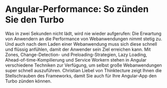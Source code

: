 # Angular-Performance: So zünden Sie den Turbo

Was in zwei Sekunden nicht lädt, wird nie wieder aufgerufen: Die Erwartung von Anwendern an die Performance von Webanwendungen nimmt stetig zu. Und auch nach dem Laden einer Webanwendung muss sich diese schnell und flüssig anfühlen, damit der Anwender sein Ziel erreichen kann. Mit Zones, Change-Detection- und Preloading-Strategien, Lazy Loading, Ahead-of-time-Kompilierung und Service Workern stehen in Angular verschiedene Techniken zur Verfügung, um selbst große Webanwendungen super schnell auszuführen. Christian Liebel von Thinktecture zeigt Ihnen die Stellschrauben des Frameworks, damit Sie auch für Ihre Angular-App den Turbo zünden können.
